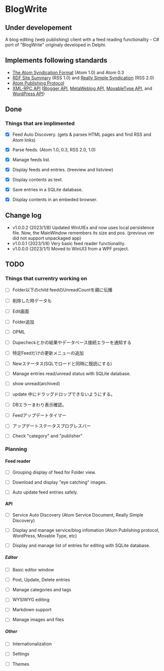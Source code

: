 ﻿# BlogWrite

## Under developement
  
A blog editing (web publishing) client with a feed reading functionality - C# port of "BlogWrite" originaly developed in Delphi.


## Implements following standards  

* [The Atom Syndication Format](https://tools.ietf.org/html/rfc4287) (Atom 1.0) and Atom 0.3
* [RDF Site Summary](https://www.w3.org/2001/09/rdfprimer/rss.html) (RSS 1.0) and [Really Simple Syndication](https://validator.w3.org/feed/docs/rss2.html) (RSS 2.0)
* [Atom Publishing Protocol](https://tools.ietf.org/html/rfc5023)
* [XML-RPC API](https://codex.wordpress.org/XML-RPC_Support)
([Blogger API](https://codex.wordpress.org/XML-RPC_Blogger_API),
[MetaWeblog API](https://codex.wordpress.org/XML-RPC_MetaWeblog_API),
[MovableType API](https://codex.wordpress.org/XML-RPC_MovableType_API), and
[WordPress API](https://codex.wordpress.org/XML-RPC_WordPress_API))


## Done
### Things that are implimented
- [x] Feed Auto Discovery. (gets & parses HTML pages and find RSS and Atom links)
- [x] Parse feeds. (Atom 1.0, 0.3, RSS 2.0, 1.0)
- [x] Manage feeds list.
- [x] Display feeds and entries. (treeview and listview)
- [x] Display contents as text.
- [x] Save entries in a  SQLite database.
- [x] Display contents in an embeded browser. 


## Change log
* v1.0.0.2 (2023/1/8) 
 Updated WinUIEx and now uses local persistence file. Now, the MainWindow remembers its size and pos. (previous ver did not support unpackaged app)
* v1.0.0.1 (2023/1/8) 
 Very basic feed reader functionality. 
* v1.0.0.0 (2023/1/1) 
 Moved to WinUI3 from a WPF project. 

## TODO

### Things that currentry working on

- [ ] Folder以下のchild feedのUnreadCountを親に伝播
- [ ] 削除した時データも
- [ ] Edit画面
- [ ] Folder追加
- [ ] OPML
- [ ] Dupecheckとかの結果やデータベース接続エラーを通知する
- [ ] 特定Feedだけの更新メニューの追加
- [ ] Newステータス(SQLでロードと同時に既読にする)
- [ ] Manage entries read/unread status with SQLite database.
- [ ] show unread(archived)

- [ ] update 中にドラッグドロップできないようにする。
- [ ] DBエラーまわり表示確認。
- [ ] Feedアップデートタイマー
- [ ] アップデートステータスプログレスバー
- [ ] Check "category" and "publisher"


### Planning

#### Feed reader
- [ ] Grouping display of feed for Folder view. 
- [ ] Download and display "eye catching" images. 
- [ ] Auto update feed entries safely.


#### API
- [ ] Service Auto Discovery (Atom Service Document, Really Simple Discovery)
- [ ] Display and manage service/blog infomation (Atom Publishing protocol, WordPress, Movable Type, etc)
- [ ] Display and manage list of entries for editing with SQLite database.


##### Editor
- [ ] Basic editor window
- [ ] Post, Update, Delete entries
- [ ] Manage categories and tags
- [ ] WYSIWYG editing
- [ ] Markdown support
- [ ] Manage images and files


##### Other
- [ ] Internationalization
- [ ] Settings
- [ ] Themes



